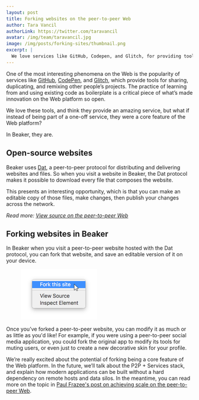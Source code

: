 ```yaml
---
layout: post
title: Forking websites on the peer-to-peer Web
author: Tara Vancil
authorLink: https://twitter.com/taravancil
avatar: /img/team/taravancil.jpg
image: /img/posts/forking-sites/thumbnail.png
excerpt: |
  We love services like GitHub, Codepen, and Glitch, for providing tools to share, duplicate, and remix other people’s projects. What if instead of being part of a one-off service, these tools were a core feature of the Web platform?
---
```


One of the most interesting phenomena on the Web is the popularity of services like [GitHub](https://github.com), [CodePen](https://codepen.io), and [Glitch](https://glitch.com), which provide tools for sharing, duplicating, and remixing other people’s projects. The practice of learning from and using existing code as boilerplate is a critical piece of what’s made innovation on the Web platform so open.

We love these tools, and think they provide an amazing service, but what if instead of being part of a one-off service, they were a core feature of the Web platform?

In Beaker, they are.

## Open-source websites

Beaker uses [Dat](/docs/inside-beaker/dat-files-protocol.html), a peer-to-peer protocol for distributing and delivering websites and files. So when you visit a website in Beaker, the Dat protocol makes it possible to download every file that composes the website.

This presents an interesting opportunity, which is that you can make an editable copy of those files, make changes, then publish your changes across the network.

<aside class="highlight">
  <em>Read more: <a href="/2017/06/07/view-source-peer-to-peer.html">View source on the peer-to-peer Web</a></em>
</aside>

## Forking websites in Beaker

In Beaker when you visit a peer-to-peer website hosted with the Dat protocol, you can fork that website, and save an editable version of it on your device.

<figure>
<img src="/img/posts/forking-sites/thumbnail.png">
</figure>

Once you’ve forked a peer-to-peer website, you can modify it as much or as little as you'd like! For example, if you were using a peer-to-peer social media application, you could fork the original app to modify its tools for muting users, or even just to create a new decorative skin for your profile.

We’re really excited about the potential of forking being a core feature of the Web platform. In the future, we’ll talk about the P2P + Services stack, and explain how modern applications can be built without a hard dependency on remote hosts and data silos. In the meantime, you can read more on the topic in [Paul Frazee's post on achieving scale on the peer-to-peer Web](https://pfrazee.github.io/blog/achieving-scale).